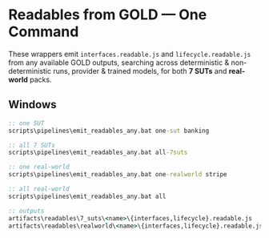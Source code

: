 # Readables from GOLD — One Command

These wrappers emit `interfaces.readable.js` and `lifecycle.readable.js` from any available GOLD outputs, searching across deterministic & non-deterministic runs, provider & trained models, for both **7 SUTs** and **real-world** packs.

## Windows

```bat
:: one SUT
scripts\pipelines\emit_readables_any.bat one-sut banking

:: all 7 SUTs
scripts\pipelines\emit_readables_any.bat all-7suts

:: one real-world
scripts\pipelines\emit_readables_any.bat one-realworld stripe

:: all real-world
scripts\pipelines\emit_readables_any.bat all

:: outputs
artifacts\readables\7_suts\<name>\{interfaces,lifecycle}.readable.js
artifacts\readables\realworld\<name>\{interfaces,lifecycle}.readable.js
